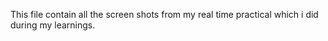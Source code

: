 This file contain all the screen shots from my real time practical which i did during my learnings.
